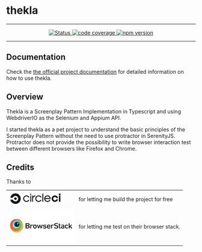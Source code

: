thekla
======

***

<p align="center">
    <a href="https://circleci.com/gh/andy-schulz/thekla/tree/master">
        <img alt="Status" src="https://circleci.com/gh/andy-schulz/thekla/tree/master.svg?style=shield" alt="build status">
    </a>
    <a href="https://codecov.io/gh/andy-schulz/thekla">
      <img src="https://codecov.io/gh/andy-schulz/thekla/branch/master/graph/badge.svg" alt="code coverage"/>
    </a>
    <a href="https://badge.fury.io/js/thekla">
        <img src="https://badge.fury.io/js/thekla.svg" alt="npm version">
    </a>
</p>

***

## Documentation

Check the
[the official project documentation](https://andy-schulz.github.io/thekla/)
for detailed information on how to use thekla.

## Overview

Thekla is a Screenplay Pattern Implementation in Typescript and using WebdriverIO as the Selenium and Appium API.

I started thekla as a pet project to understand the basic principles of the Screenplay Pattern without the need to use
protractor in SerenityJS. Protractor does not provide the possibility to write browser interaction test 
between different browsers like Firefox and Chrome.

## Credits

Thanks to 

<table> 
    <tr>
    <td>
        <a href="https://circleci.com">
            <img src="docs/res/images/circle-logo-horizontal-black.png" alt="circle ci" height="40"/>
        </a>
    </td>
    <td>for letting me build the project for free</td>
    </tr>
    <tr>
    <td>
        <a href="https://www.browserstack.com">
            <img src="docs/res/images/browserstack.png" alt="browserstack" height="90"/>
        </a>
    </td>
    <td>for letting me test on their browser stack.</td>
    </tr>
</table>


